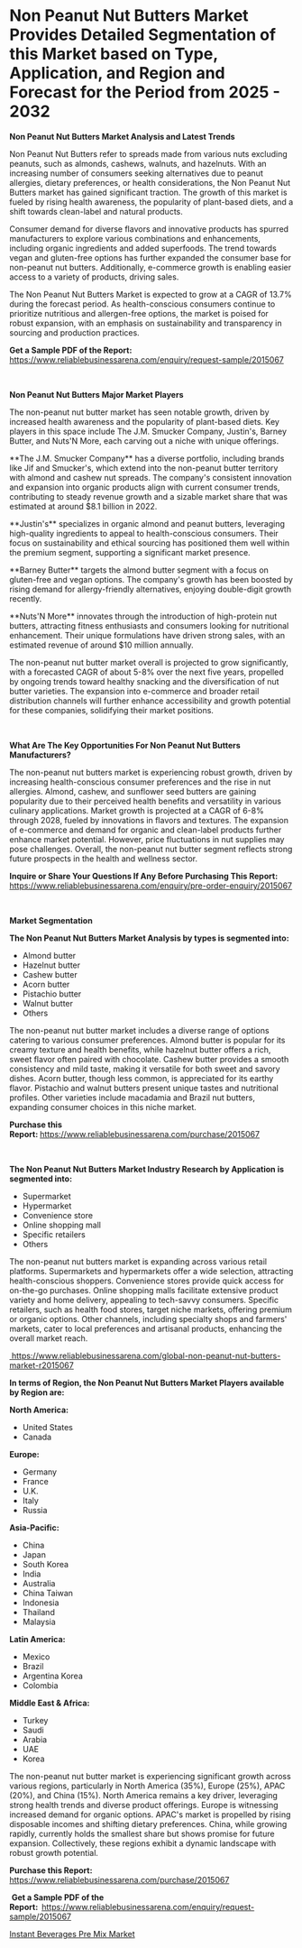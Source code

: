 <p><h1>Non Peanut Nut Butters Market Provides Detailed Segmentation of this Market based on Type, Application, and Region and Forecast for the Period from 2025 - 2032</h1></p><p><strong>Non Peanut Nut Butters Market Analysis and Latest Trends</strong></p>
<p><p>Non Peanut Nut Butters refer to spreads made from various nuts excluding peanuts, such as almonds, cashews, walnuts, and hazelnuts. With an increasing number of consumers seeking alternatives due to peanut allergies, dietary preferences, or health considerations, the Non Peanut Nut Butters market has gained significant traction. The growth of this market is fueled by rising health awareness, the popularity of plant-based diets, and a shift towards clean-label and natural products.</p><p>Consumer demand for diverse flavors and innovative products has spurred manufacturers to explore various combinations and enhancements, including organic ingredients and added superfoods. The trend towards vegan and gluten-free options has further expanded the consumer base for non-peanut nut butters. Additionally, e-commerce growth is enabling easier access to a variety of products, driving sales.</p><p>The Non Peanut Nut Butters Market is expected to grow at a CAGR of 13.7% during the forecast period. As health-conscious consumers continue to prioritize nutritious and allergen-free options, the market is poised for robust expansion, with an emphasis on sustainability and transparency in sourcing and production practices.</p></p>
<p><strong>Get a Sample PDF of the Report:&nbsp;</strong> <a href="https://www.reliablebusinessarena.com/enquiry/request-sample/2015067?utm_campaign=2793&utm_medium=2&utm_source=Github&utm_content=ia&utm_term=29032025&utm_id=non-peanut-nut-butters">https://www.reliablebusinessarena.com/enquiry/request-sample/2015067</a></p>
<p>&nbsp;</p>
<p><strong>Non Peanut Nut Butters Major Market Players</strong></p>
<p><p>The non-peanut nut butter market has seen notable growth, driven by increased health awareness and the popularity of plant-based diets. Key players in this space include The J.M. Smucker Company, Justin's, Barney Butter, and Nuts'N More, each carving out a niche with unique offerings.</p><p>**The J.M. Smucker Company** has a diverse portfolio, including brands like Jif and Smucker's, which extend into the non-peanut butter territory with almond and cashew nut spreads. The company's consistent innovation and expansion into organic products align with current consumer trends, contributing to steady revenue growth and a sizable market share that was estimated at around $8.1 billion in 2022.</p><p>**Justin's** specializes in organic almond and peanut butters, leveraging high-quality ingredients to appeal to health-conscious consumers. Their focus on sustainability and ethical sourcing has positioned them well within the premium segment, supporting a significant market presence.</p><p>**Barney Butter** targets the almond butter segment with a focus on gluten-free and vegan options. The company's growth has been boosted by rising demand for allergy-friendly alternatives, enjoying double-digit growth recently.</p><p>**Nuts'N More** innovates through the introduction of high-protein nut butters, attracting fitness enthusiasts and consumers looking for nutritional enhancement. Their unique formulations have driven strong sales, with an estimated revenue of around $10 million annually.</p><p>The non-peanut nut butter market overall is projected to grow significantly, with a forecasted CAGR of about 5-8% over the next five years, propelled by ongoing trends toward healthy snacking and the diversification of nut butter varieties. The expansion into e-commerce and broader retail distribution channels will further enhance accessibility and growth potential for these companies, solidifying their market positions.</p></p>
<p>&nbsp;</p>
<p><strong>What Are The Key Opportunities For Non Peanut Nut Butters Manufacturers?</strong></p>
<p><p>The non-peanut nut butters market is experiencing robust growth, driven by increasing health-conscious consumer preferences and the rise in nut allergies. Almond, cashew, and sunflower seed butters are gaining popularity due to their perceived health benefits and versatility in various culinary applications. Market growth is projected at a CAGR of 6-8% through 2028, fueled by innovations in flavors and textures. The expansion of e-commerce and demand for organic and clean-label products further enhance market potential. However, price fluctuations in nut supplies may pose challenges. Overall, the non-peanut nut butter segment reflects strong future prospects in the health and wellness sector.</p></p>
<p><strong>Inquire or Share Your Questions If Any Before Purchasing This Report:</strong> <a href="https://www.reliablebusinessarena.com/enquiry/pre-order-enquiry/2015067?utm_campaign=2793&utm_medium=2&utm_source=Github&utm_content=ia&utm_term=29032025&utm_id=non-peanut-nut-butters">https://www.reliablebusinessarena.com/enquiry/pre-order-enquiry/2015067</a></p>
<p>&nbsp;</p>
<p><strong>Market Segmentation</strong></p>
<p><strong>The Non Peanut Nut Butters Market Analysis by types is segmented into:</strong></p>
<p><ul><li>Almond butter</li><li>Hazelnut butter</li><li>Cashew butter</li><li>Acorn butter</li><li>Pistachio butter</li><li>Walnut butter</li><li>Others</li></ul></p>
<p><p>The non-peanut nut butter market includes a diverse range of options catering to various consumer preferences. Almond butter is popular for its creamy texture and health benefits, while hazelnut butter offers a rich, sweet flavor often paired with chocolate. Cashew butter provides a smooth consistency and mild taste, making it versatile for both sweet and savory dishes. Acorn butter, though less common, is appreciated for its earthy flavor. Pistachio and walnut butters present unique tastes and nutritional profiles. Other varieties include macadamia and Brazil nut butters, expanding consumer choices in this niche market.</p></p>
<p><strong>Purchase this Report:&nbsp;</strong><a href="https://www.reliablebusinessarena.com/purchase/2015067?utm_campaign=2793&utm_medium=2&utm_source=Github&utm_content=ia&utm_term=29032025&utm_id=non-peanut-nut-butters">https://www.reliablebusinessarena.com/purchase/2015067</a></p>
<p>&nbsp;</p>
<p><strong>The Non Peanut Nut Butters Market Industry Research by Application is segmented into:</strong></p>
<p><ul><li>Supermarket</li><li>Hypermarket</li><li>Convenience store</li><li>Online shopping mall</li><li>Specific retailers</li><li>Others</li></ul></p>
<p><p>The non-peanut nut butters market is expanding across various retail platforms. Supermarkets and hypermarkets offer a wide selection, attracting health-conscious shoppers. Convenience stores provide quick access for on-the-go purchases. Online shopping malls facilitate extensive product variety and home delivery, appealing to tech-savvy consumers. Specific retailers, such as health food stores, target niche markets, offering premium or organic options. Other channels, including specialty shops and farmers' markets, cater to local preferences and artisanal products, enhancing the overall market reach.</p></p>
<p><a href="https://www.reliablebusinessarena.com/global-non-peanut-nut-butters-market-r2015067?utm_campaign=2793&utm_medium=2&utm_source=Github&utm_content=ia&utm_term=29032025&utm_id=non-peanut-nut-butters">&nbsp;https://www.reliablebusinessarena.com/global-non-peanut-nut-butters-market-r2015067</a></p>
<p><strong>In terms of Region, the Non Peanut Nut Butters Market Players available by Region are:</strong></p>
<p>
    <p> <strong> North America: </strong>
        <ul>
            <li>United States</li>
            <li>Canada</li>
        </ul>
        </p> 
    <p> <strong> Europe: </strong>
        <ul>
            <li>Germany</li>
            <li>France</li>
            <li>U.K.</li>
            <li>Italy</li>
            <li>Russia</li>
        </ul>
        </p> 
    <p> <strong> Asia-Pacific: </strong>
        <ul>
            <li>China</li>
            <li>Japan</li>
            <li>South Korea</li>
            <li>India</li>
            <li>Australia</li>
            <li>China Taiwan</li>
            <li>Indonesia</li>
            <li>Thailand</li>
            <li>Malaysia</li>
        </ul>
        </p> 
    <p> <strong> Latin America: </strong>
        <ul>
            <li>Mexico</li>
            <li>Brazil</li>
            <li>Argentina Korea</li>
            <li>Colombia</li>
        </ul>
        </p> 
    <p> <strong> Middle East & Africa: </strong>
        <ul>
            <li>Turkey</li>
            <li>Saudi</li>
            <li>Arabia</li>
            <li>UAE</li>
            <li>Korea</li>
        </ul>
    </p>
    </p>
<p><p>The non-peanut nut butter market is experiencing significant growth across various regions, particularly in North America (35%), Europe (25%), APAC (20%), and China (15%). North America remains a key driver, leveraging strong health trends and diverse product offerings. Europe is witnessing increased demand for organic options. APAC's market is propelled by rising disposable incomes and shifting dietary preferences. China, while growing rapidly, currently holds the smallest share but shows promise for future expansion. Collectively, these regions exhibit a dynamic landscape with robust growth potential.</p></p>
<p><strong>Purchase this Report: </strong><a href="https://www.reliablebusinessarena.com/purchase/2015067?utm_campaign=2793&utm_medium=2&utm_source=Github&utm_content=ia&utm_term=29032025&utm_id=non-peanut-nut-butters">https://www.reliablebusinessarena.com/purchase/2015067</a></p>
<p>&nbsp;<strong>Get a Sample PDF of the Report:&nbsp;&nbsp;</strong><a href="https://www.reliablebusinessarena.com/enquiry/request-sample/2015067?utm_campaign=2793&utm_medium=2&utm_source=Github&utm_content=ia&utm_term=29032025&utm_id=non-peanut-nut-butters">https://www.reliablebusinessarena.com/enquiry/request-sample/2015067</a></p>
<p><strong></strong></p>
<p><p><a href="https://github.com/ajayanhaizan/Market-Research-Report-List-1/blob/main/instant-beverages-pre-mix-market.md?utm_campaign=2793&utm_medium=2&utm_source=Github&utm_content=ia&utm_term=29032025&utm_id=non-peanut-nut-butters">Instant Beverages Pre Mix Market</a></p></p>